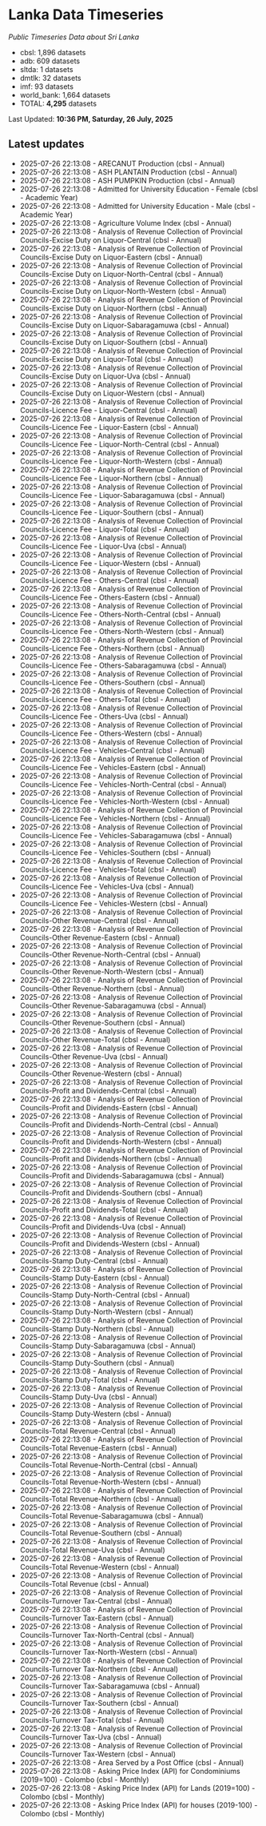 # Lanka Data Timeseries
*Public Timeseries Data about Sri Lanka*

* cbsl: 1,896 datasets
* adb: 609 datasets
* sltda: 1 datasets
* dmtlk: 32 datasets
* imf: 93 datasets
* world_bank: 1,664 datasets
* TOTAL: **4,295** datasets

Last Updated: **10:36 PM, Saturday, 26 July, 2025**

## Latest updates

* 2025-07-26 22:13:08 - ARECANUT Production (cbsl - Annual)
* 2025-07-26 22:13:08 - ASH PLANTAIN Production (cbsl - Annual)
* 2025-07-26 22:13:08 - ASH PUMPKIN Production (cbsl - Annual)
* 2025-07-26 22:13:08 - Admitted for University Education - Female (cbsl - Academic Year)
* 2025-07-26 22:13:08 - Admitted for University Education - Male (cbsl - Academic Year)
* 2025-07-26 22:13:08 - Agriculture Volume Index (cbsl - Annual)
* 2025-07-26 22:13:08 - Analysis of Revenue Collection of Provincial Councils-Excise Duty on Liquor-Central (cbsl - Annual)
* 2025-07-26 22:13:08 - Analysis of Revenue Collection of Provincial Councils-Excise Duty on Liquor-Eastern (cbsl - Annual)
* 2025-07-26 22:13:08 - Analysis of Revenue Collection of Provincial Councils-Excise Duty on Liquor-North-Central (cbsl - Annual)
* 2025-07-26 22:13:08 - Analysis of Revenue Collection of Provincial Councils-Excise Duty on Liquor-North-Western (cbsl - Annual)
* 2025-07-26 22:13:08 - Analysis of Revenue Collection of Provincial Councils-Excise Duty on Liquor-Northern (cbsl - Annual)
* 2025-07-26 22:13:08 - Analysis of Revenue Collection of Provincial Councils-Excise Duty on Liquor-Sabaragamuwa (cbsl - Annual)
* 2025-07-26 22:13:08 - Analysis of Revenue Collection of Provincial Councils-Excise Duty on Liquor-Southern (cbsl - Annual)
* 2025-07-26 22:13:08 - Analysis of Revenue Collection of Provincial Councils-Excise Duty on Liquor-Total (cbsl - Annual)
* 2025-07-26 22:13:08 - Analysis of Revenue Collection of Provincial Councils-Excise Duty on Liquor-Uva (cbsl - Annual)
* 2025-07-26 22:13:08 - Analysis of Revenue Collection of Provincial Councils-Excise Duty on Liquor-Western (cbsl - Annual)
* 2025-07-26 22:13:08 - Analysis of Revenue Collection of Provincial Councils-Licence Fee - Liquor-Central (cbsl - Annual)
* 2025-07-26 22:13:08 - Analysis of Revenue Collection of Provincial Councils-Licence Fee - Liquor-Eastern (cbsl - Annual)
* 2025-07-26 22:13:08 - Analysis of Revenue Collection of Provincial Councils-Licence Fee - Liquor-North-Central (cbsl - Annual)
* 2025-07-26 22:13:08 - Analysis of Revenue Collection of Provincial Councils-Licence Fee - Liquor-North-Western (cbsl - Annual)
* 2025-07-26 22:13:08 - Analysis of Revenue Collection of Provincial Councils-Licence Fee - Liquor-Northern (cbsl - Annual)
* 2025-07-26 22:13:08 - Analysis of Revenue Collection of Provincial Councils-Licence Fee - Liquor-Sabaragamuwa (cbsl - Annual)
* 2025-07-26 22:13:08 - Analysis of Revenue Collection of Provincial Councils-Licence Fee - Liquor-Southern (cbsl - Annual)
* 2025-07-26 22:13:08 - Analysis of Revenue Collection of Provincial Councils-Licence Fee - Liquor-Total (cbsl - Annual)
* 2025-07-26 22:13:08 - Analysis of Revenue Collection of Provincial Councils-Licence Fee - Liquor-Uva (cbsl - Annual)
* 2025-07-26 22:13:08 - Analysis of Revenue Collection of Provincial Councils-Licence Fee - Liquor-Western (cbsl - Annual)
* 2025-07-26 22:13:08 - Analysis of Revenue Collection of Provincial Councils-Licence Fee - Others-Central (cbsl - Annual)
* 2025-07-26 22:13:08 - Analysis of Revenue Collection of Provincial Councils-Licence Fee - Others-Eastern (cbsl - Annual)
* 2025-07-26 22:13:08 - Analysis of Revenue Collection of Provincial Councils-Licence Fee - Others-North-Central (cbsl - Annual)
* 2025-07-26 22:13:08 - Analysis of Revenue Collection of Provincial Councils-Licence Fee - Others-North-Western (cbsl - Annual)
* 2025-07-26 22:13:08 - Analysis of Revenue Collection of Provincial Councils-Licence Fee - Others-Northern (cbsl - Annual)
* 2025-07-26 22:13:08 - Analysis of Revenue Collection of Provincial Councils-Licence Fee - Others-Sabaragamuwa (cbsl - Annual)
* 2025-07-26 22:13:08 - Analysis of Revenue Collection of Provincial Councils-Licence Fee - Others-Southern (cbsl - Annual)
* 2025-07-26 22:13:08 - Analysis of Revenue Collection of Provincial Councils-Licence Fee - Others-Total (cbsl - Annual)
* 2025-07-26 22:13:08 - Analysis of Revenue Collection of Provincial Councils-Licence Fee - Others-Uva (cbsl - Annual)
* 2025-07-26 22:13:08 - Analysis of Revenue Collection of Provincial Councils-Licence Fee - Others-Western (cbsl - Annual)
* 2025-07-26 22:13:08 - Analysis of Revenue Collection of Provincial Councils-Licence Fee - Vehicles-Central (cbsl - Annual)
* 2025-07-26 22:13:08 - Analysis of Revenue Collection of Provincial Councils-Licence Fee - Vehicles-Eastern (cbsl - Annual)
* 2025-07-26 22:13:08 - Analysis of Revenue Collection of Provincial Councils-Licence Fee - Vehicles-North-Central (cbsl - Annual)
* 2025-07-26 22:13:08 - Analysis of Revenue Collection of Provincial Councils-Licence Fee - Vehicles-North-Western (cbsl - Annual)
* 2025-07-26 22:13:08 - Analysis of Revenue Collection of Provincial Councils-Licence Fee - Vehicles-Northern (cbsl - Annual)
* 2025-07-26 22:13:08 - Analysis of Revenue Collection of Provincial Councils-Licence Fee - Vehicles-Sabaragamuwa (cbsl - Annual)
* 2025-07-26 22:13:08 - Analysis of Revenue Collection of Provincial Councils-Licence Fee - Vehicles-Southern (cbsl - Annual)
* 2025-07-26 22:13:08 - Analysis of Revenue Collection of Provincial Councils-Licence Fee - Vehicles-Total (cbsl - Annual)
* 2025-07-26 22:13:08 - Analysis of Revenue Collection of Provincial Councils-Licence Fee - Vehicles-Uva (cbsl - Annual)
* 2025-07-26 22:13:08 - Analysis of Revenue Collection of Provincial Councils-Licence Fee - Vehicles-Western (cbsl - Annual)
* 2025-07-26 22:13:08 - Analysis of Revenue Collection of Provincial Councils-Other Revenue-Central (cbsl - Annual)
* 2025-07-26 22:13:08 - Analysis of Revenue Collection of Provincial Councils-Other Revenue-Eastern (cbsl - Annual)
* 2025-07-26 22:13:08 - Analysis of Revenue Collection of Provincial Councils-Other Revenue-North-Central (cbsl - Annual)
* 2025-07-26 22:13:08 - Analysis of Revenue Collection of Provincial Councils-Other Revenue-North-Western (cbsl - Annual)
* 2025-07-26 22:13:08 - Analysis of Revenue Collection of Provincial Councils-Other Revenue-Northern (cbsl - Annual)
* 2025-07-26 22:13:08 - Analysis of Revenue Collection of Provincial Councils-Other Revenue-Sabaragamuwa (cbsl - Annual)
* 2025-07-26 22:13:08 - Analysis of Revenue Collection of Provincial Councils-Other Revenue-Southern (cbsl - Annual)
* 2025-07-26 22:13:08 - Analysis of Revenue Collection of Provincial Councils-Other Revenue-Total (cbsl - Annual)
* 2025-07-26 22:13:08 - Analysis of Revenue Collection of Provincial Councils-Other Revenue-Uva (cbsl - Annual)
* 2025-07-26 22:13:08 - Analysis of Revenue Collection of Provincial Councils-Other Revenue-Western (cbsl - Annual)
* 2025-07-26 22:13:08 - Analysis of Revenue Collection of Provincial Councils-Profit and Dividends-Central (cbsl - Annual)
* 2025-07-26 22:13:08 - Analysis of Revenue Collection of Provincial Councils-Profit and Dividends-Eastern (cbsl - Annual)
* 2025-07-26 22:13:08 - Analysis of Revenue Collection of Provincial Councils-Profit and Dividends-North-Central (cbsl - Annual)
* 2025-07-26 22:13:08 - Analysis of Revenue Collection of Provincial Councils-Profit and Dividends-North-Western (cbsl - Annual)
* 2025-07-26 22:13:08 - Analysis of Revenue Collection of Provincial Councils-Profit and Dividends-Northern (cbsl - Annual)
* 2025-07-26 22:13:08 - Analysis of Revenue Collection of Provincial Councils-Profit and Dividends-Sabaragamuwa (cbsl - Annual)
* 2025-07-26 22:13:08 - Analysis of Revenue Collection of Provincial Councils-Profit and Dividends-Southern (cbsl - Annual)
* 2025-07-26 22:13:08 - Analysis of Revenue Collection of Provincial Councils-Profit and Dividends-Total (cbsl - Annual)
* 2025-07-26 22:13:08 - Analysis of Revenue Collection of Provincial Councils-Profit and Dividends-Uva (cbsl - Annual)
* 2025-07-26 22:13:08 - Analysis of Revenue Collection of Provincial Councils-Profit and Dividends-Western (cbsl - Annual)
* 2025-07-26 22:13:08 - Analysis of Revenue Collection of Provincial Councils-Stamp Duty-Central (cbsl - Annual)
* 2025-07-26 22:13:08 - Analysis of Revenue Collection of Provincial Councils-Stamp Duty-Eastern (cbsl - Annual)
* 2025-07-26 22:13:08 - Analysis of Revenue Collection of Provincial Councils-Stamp Duty-North-Central (cbsl - Annual)
* 2025-07-26 22:13:08 - Analysis of Revenue Collection of Provincial Councils-Stamp Duty-North-Western (cbsl - Annual)
* 2025-07-26 22:13:08 - Analysis of Revenue Collection of Provincial Councils-Stamp Duty-Northern (cbsl - Annual)
* 2025-07-26 22:13:08 - Analysis of Revenue Collection of Provincial Councils-Stamp Duty-Sabaragamuwa (cbsl - Annual)
* 2025-07-26 22:13:08 - Analysis of Revenue Collection of Provincial Councils-Stamp Duty-Southern (cbsl - Annual)
* 2025-07-26 22:13:08 - Analysis of Revenue Collection of Provincial Councils-Stamp Duty-Total (cbsl - Annual)
* 2025-07-26 22:13:08 - Analysis of Revenue Collection of Provincial Councils-Stamp Duty-Uva (cbsl - Annual)
* 2025-07-26 22:13:08 - Analysis of Revenue Collection of Provincial Councils-Stamp Duty-Western (cbsl - Annual)
* 2025-07-26 22:13:08 - Analysis of Revenue Collection of Provincial Councils-Total Revenue-Central (cbsl - Annual)
* 2025-07-26 22:13:08 - Analysis of Revenue Collection of Provincial Councils-Total Revenue-Eastern (cbsl - Annual)
* 2025-07-26 22:13:08 - Analysis of Revenue Collection of Provincial Councils-Total Revenue-North-Central (cbsl - Annual)
* 2025-07-26 22:13:08 - Analysis of Revenue Collection of Provincial Councils-Total Revenue-North-Western (cbsl - Annual)
* 2025-07-26 22:13:08 - Analysis of Revenue Collection of Provincial Councils-Total Revenue-Northern (cbsl - Annual)
* 2025-07-26 22:13:08 - Analysis of Revenue Collection of Provincial Councils-Total Revenue-Sabaragamuwa (cbsl - Annual)
* 2025-07-26 22:13:08 - Analysis of Revenue Collection of Provincial Councils-Total Revenue-Southern (cbsl - Annual)
* 2025-07-26 22:13:08 - Analysis of Revenue Collection of Provincial Councils-Total Revenue-Uva (cbsl - Annual)
* 2025-07-26 22:13:08 - Analysis of Revenue Collection of Provincial Councils-Total Revenue-Western (cbsl - Annual)
* 2025-07-26 22:13:08 - Analysis of Revenue Collection of Provincial Councils-Total Revenue (cbsl - Annual)
* 2025-07-26 22:13:08 - Analysis of Revenue Collection of Provincial Councils-Turnover Tax-Central (cbsl - Annual)
* 2025-07-26 22:13:08 - Analysis of Revenue Collection of Provincial Councils-Turnover Tax-Eastern (cbsl - Annual)
* 2025-07-26 22:13:08 - Analysis of Revenue Collection of Provincial Councils-Turnover Tax-North-Central (cbsl - Annual)
* 2025-07-26 22:13:08 - Analysis of Revenue Collection of Provincial Councils-Turnover Tax-North-Western (cbsl - Annual)
* 2025-07-26 22:13:08 - Analysis of Revenue Collection of Provincial Councils-Turnover Tax-Northern (cbsl - Annual)
* 2025-07-26 22:13:08 - Analysis of Revenue Collection of Provincial Councils-Turnover Tax-Sabaragamuwa (cbsl - Annual)
* 2025-07-26 22:13:08 - Analysis of Revenue Collection of Provincial Councils-Turnover Tax-Southern (cbsl - Annual)
* 2025-07-26 22:13:08 - Analysis of Revenue Collection of Provincial Councils-Turnover Tax-Total (cbsl - Annual)
* 2025-07-26 22:13:08 - Analysis of Revenue Collection of Provincial Councils-Turnover Tax-Uva (cbsl - Annual)
* 2025-07-26 22:13:08 - Analysis of Revenue Collection of Provincial Councils-Turnover Tax-Western (cbsl - Annual)
* 2025-07-26 22:13:08 - Area Served by a Post Office (cbsl - Annual)
* 2025-07-26 22:13:08 - Asking Price Index (API) for Condominiums (2019=100) - Colombo (cbsl - Monthly)
* 2025-07-26 22:13:08 - Asking Price Index (API) for Lands (2019=100) - Colombo (cbsl - Monthly)
* 2025-07-26 22:13:08 - Asking Price Index (API) for houses (2019-100) - Colombo (cbsl - Monthly)